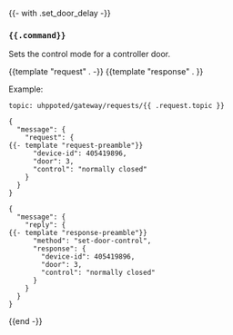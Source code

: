 {{- with .set_door_delay -}}
### `{{.command}}`

Sets the control mode for a controller door.

{{template "request"  . -}}
{{template "response" . }}

Example:
```
topic: uhppoted/gateway/requests/{{ .request.topic }}

{
  "message": {
    "request": {
{{- template "request-preamble"}}
      "device-id": 405419896,
      "door": 3,
      "control": "normally closed"
    }
  }
}

{
  "message": {
    "reply": {
{{- template "response-preamble"}}
      "method": "set-door-control",
      "response": {
        "device-id": 405419896,
        "door": 3,
        "control": "normally closed"
      }
    }
  }
}
```
{{end -}}


